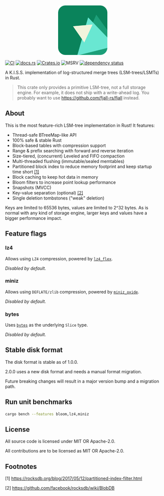 <p align="center">
  <img src="/logo.png" height="160">
</p>

[![CI](https://github.com/fjall-rs/lsm-tree/actions/workflows/test.yml/badge.svg)](https://github.com/fjall-rs/lsm-tree/actions/workflows/test.yml)
[![docs.rs](https://img.shields.io/docsrs/lsm-tree?color=green)](https://docs.rs/lsm-tree)
[![Crates.io](https://img.shields.io/crates/v/lsm-tree?color=blue)](https://crates.io/crates/lsm-tree)
![MSRV](https://img.shields.io/badge/MSRV-1.75.0-blue)
[![dependency status](https://deps.rs/repo/github/fjall-rs/lsm-tree/status.svg)](https://deps.rs/repo/github/fjall-rs/lsm-tree)

A K.I.S.S. implementation of log-structured merge trees (LSM-trees/LSMTs) in Rust.

> This crate only provides a primitive LSM-tree, not a full storage engine.
> For example, it does not ship with a write-ahead log.
> You probably want to use https://github.com/fjall-rs/fjall instead.

## About

This is the most feature-rich LSM-tree implementation in Rust! It features:

- Thread-safe BTreeMap-like API
- 100% safe & stable Rust
- Block-based tables with compression support
- Range & prefix searching with forward and reverse iteration
- Size-tiered, (concurrent) Leveled and FIFO compaction 
- Multi-threaded flushing (immutable/sealed memtables)
- Partitioned block index to reduce memory footprint and keep startup time short [[1]](#footnotes)
- Block caching to keep hot data in memory
- Bloom filters to increase point lookup performance
- Snapshots (MVCC)
- Key-value separation (optional) [[2]](#footnotes)
- Single deletion tombstones ("weak" deletion)

Keys are limited to 65536 bytes, values are limited to 2^32 bytes. As is normal with any kind of storage
engine, larger keys and values have a bigger performance impact.

## Feature flags

### lz4

Allows using `LZ4` compression, powered by [`lz4_flex`](https://github.com/PSeitz/lz4_flex).

*Disabled by default.*

### miniz

Allows using `DEFLATE/zlib` compression, powered by [`miniz_oxide`](https://github.com/Frommi/miniz_oxide).

*Disabled by default.*

### bytes

Uses [`bytes`](https://github.com/tokio-rs/bytes) as the underlying `Slice` type.

*Disabled by default.*

## Stable disk format

The disk format is stable as of 1.0.0. 

2.0.0 uses a new disk format and needs a manual format migration.

Future breaking changes will result in a major version bump and a migration path.

## Run unit benchmarks

```bash
cargo bench --features bloom,lz4,miniz
```

## License

All source code is licensed under MIT OR Apache-2.0.

All contributions are to be licensed as MIT OR Apache-2.0.

## Footnotes

[1] https://rocksdb.org/blog/2017/05/12/partitioned-index-filter.html

[2] https://github.com/facebook/rocksdb/wiki/BlobDB
